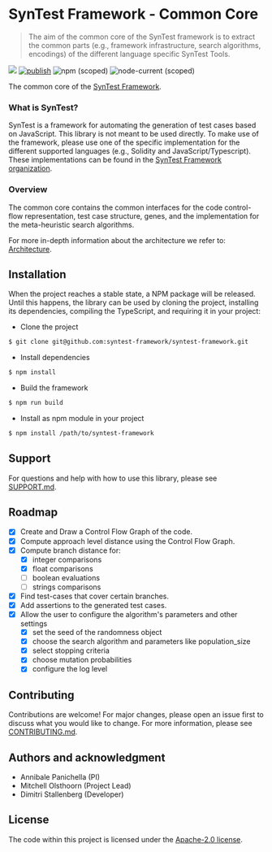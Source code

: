 # SynTest Framework - Common Core

> The aim of the common core of the SynTest framework is to extract the common parts (e.g., framework infrastructure, search algorithms, encodings) of the different language specific SynTest Tools.

[![](https://github.com/syntest-framework/syntest-framework/actions/workflows/node.js.yml/badge.svg)](https://github.com/syntest-framework/syntest-framework/actions/workflows/node.js.yml)
[![publish](https://github.com/syntest-framework/syntest-framework/actions/workflows/publish.yml/badge.svg)](https://github.com/syntest-framework/syntest-framework/actions/workflows/publish.yml)
![npm (scoped)](https://img.shields.io/npm/v/@syntest/framework?style=flat)
![node-current (scoped)](https://img.shields.io/node/v/@syntest/framework)

The common core of the [SynTest Framework](https://www.syntest.org).

### What is SynTest?

SynTest is a framework for automating the generation of test cases based on JavaScript. This library is not meant to be used directly. To make use of the framework, please use one of the specific implementation for the different supported languages (e.g., Solidity and JavaScript/Typescript). These implementations can be found in the [SynTest Framework organization](https://github.com/syntest-framework).

### Overview

The common core contains the common interfaces for the code control-flow representation, test case structure, genes, and the implementation for the meta-heuristic search algorithms.

For more in-depth information about the architecture we refer to: [Architecture](doc/ARCHITECTURE.md).

## Installation

When the project reaches a stable state, a NPM package will be released. Until this happens, the library can be used by cloning the project, installing its dependencies, compiling the TypeScript, and requiring it in your project:

- Clone the project

```bash
$ git clone git@github.com:syntest-framework/syntest-framework.git
```

- Install dependencies

```bash
$ npm install
```

- Build the framework

```bash
$ npm run build
```

- Install as npm module in your project

```bash
$ npm install /path/to/syntest-framework
```

## Support

For questions and help with how to use this library, please see [SUPPORT.md](SUPPORT.md).

## Roadmap

- [x] Create and Draw a Control Flow Graph of the code.
- [x] Compute approach level distance using the Control Flow Graph.
- [x] Compute branch distance for:
  - [x] integer comparisons
  - [x] float comparisons
  - [ ] boolean evaluations
  - [ ] strings comparisons
- [x] Find test-cases that cover certain branches.
- [x] Add assertions to the generated test cases.
- [x] Allow the user to configure the algorithm's parameters and other settings
  - [x] set the seed of the randomness object
  - [x] choose the search algorithm and parameters like population_size
  - [x] select stopping criteria
  - [x] choose mutation probabilities
  - [x] configure the log level

## Contributing

Contributions are welcome! For major changes, please open an issue first to discuss what you would like to change. For more information, please see [CONTRIBUTING.md](CONTRIBUTING.md).

## Authors and acknowledgment

- Annibale Panichella (PI)
- Mitchell Olsthoorn (Project Lead)
- Dimitri Stallenberg (Developer)

## License

The code within this project is licensed under the [Apache-2.0 license](LICENSE).
